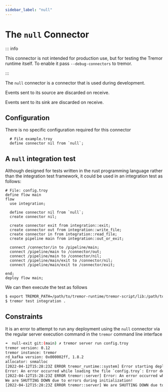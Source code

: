 ```yaml
---
sidebar_label: "null"
---
```


# The `null` Connector

::: info

This connector is not intended for production use, but for testing the Tremor runtime itself. To enable it pass `--debug-connectors` to tremor.

:::


The `null` connector is a connector that is used during development.

Events sent to its source are discarded on receive.

Events sent to its sink are discarded on receive.

## Configuration

There is no specific configuration required for this connector

```troy
  # File example.troy
  define connector nil from `null`;
```

## A `null` integration test

Although designed for tests written in the rust programming language
rather than the integration test framework, it could be used in an
integration test as follows:

```troy
# File: config.troy
define flow main
flow
  use integration;

  define connector nil from `null`;
  create connector nil;

  create connector exit from integration::exit;
  create connector out from integration::write_file;
  create connector in from integration::read_file;
  create pipeline main from integration::out_or_exit;

  connect /connector/in to /pipeline/main;
  connect /pipeline/main to /connector/out;
  connect /pipeline/main to /connector/nil;
  connect /pipeline/main/exit to /connector/nil;
  connect /pipeline/main/exit to /connector/exit;
  
end;
deploy flow main;
```

We can then execute the test as follows
```bash
$ export TREMOR_PATH=/path/to/tremor-runtime/tremor-script/lib:/path/to/tremor-runtime/tremor-cli/tests/lib
$ tremor test integration .
```

## Constraints

It is an error to attempt to run any deployment using the `null` connector
via the regular server execution command in the `tremor` command line interface

```bash
➜  null-exit git:(main) ✗ tremor server run config.troy
tremor version: 0.12
tremor instance: tremor
rd_kafka version: 0x000002ff, 1.8.2
allocator: snmalloc
[2022-04-12T15:28:23Z ERROR tremor_runtime::system] Error starting deployment of flow main: Unknown connector type null
Error: An error occurred while loading the file `config.troy`: Error deploying Flow main: Unknown connector type null
[2022-04-12T15:28:23Z ERROR tremor::server] Error: An error occurred while loading the file `config.troy`: Error deploying Flow main: Unknown connector type null
We are SHUTTING DOWN due to errors during initialization!
[2022-04-12T15:28:23Z ERROR tremor::server] We are SHUTTING DOWN due to errors during initialization!
```
